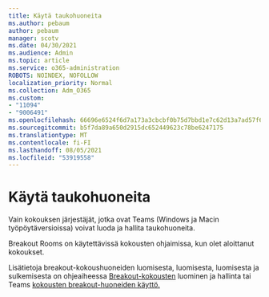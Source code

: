```yaml
---
title: Käytä taukohuoneita
ms.author: pebaum
author: pebaum
manager: scotv
ms.date: 04/30/2021
ms.audience: Admin
ms.topic: article
ms.service: o365-administration
ROBOTS: NOINDEX, NOFOLLOW
localization_priority: Normal
ms.collection: Adm_O365
ms.custom:
- "11094"
- "9006491"
ms.openlocfilehash: 66696e6524f6d7a173a3cbcbf0b75d7bbd1e7c62d13a7ad57f6c142e81b81c47
ms.sourcegitcommit: b5f7da89a650d2915dc652449623c78be6247175
ms.translationtype: MT
ms.contentlocale: fi-FI
ms.lasthandoff: 08/05/2021
ms.locfileid: "53919558"
---
```

# <a name="use-breakout-rooms"></a>Käytä taukohuoneita

Vain kokouksen järjestäjät, jotka ovat Teams (Windows ja Macin työpöytäversioissa) voivat luoda ja hallita taukohuoneita. 

Breakout Rooms on käytettävissä kokousten ohjaimissa, kun olet aloittanut kokoukset.

Lisätietoja breakout-kokoushuoneiden luomisesta, luomisesta, luomisesta ja sulkemisesta on ohjeaiheessa [Breakout-kokousten]() luominen ja hallinta tai Teams [kokousten breakout-huoneiden käyttö.](https://support.microsoft.com/office/use-breakout-rooms-in-teams-meetings-7de1f48a-da07-466c-a5ab-4ebace28e461)